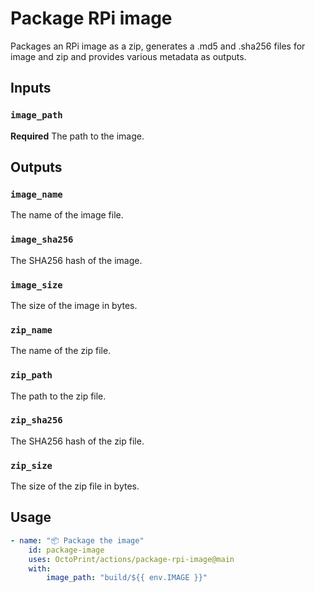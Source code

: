 # Package RPi image

Packages an RPi image as a zip, generates a .md5 and .sha256 files for image and zip and provides
various metadata as outputs.

## Inputs

### `image_path`

**Required** The path to the image.

## Outputs

### `image_name`

The name of the image file.

### `image_sha256`

The SHA256 hash of the image.

### `image_size`

The size of the image in bytes.

### `zip_name`

The name of the zip file.

### `zip_path`

The path to the zip file.

### `zip_sha256`

The SHA256 hash of the zip file.

### `zip_size`

The size of the zip file in bytes.

## Usage

```yaml
- name: "📦 Package the image"
    id: package-image
    uses: OctoPrint/actions/package-rpi-image@main
    with:
        image_path: "build/${{ env.IMAGE }}"
```
